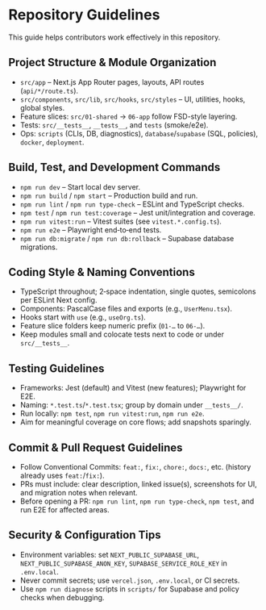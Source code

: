 # Repository Guidelines

This guide helps contributors work effectively in this repository.

## Project Structure & Module Organization
- `src/app` – Next.js App Router pages, layouts, API routes (`api/*/route.ts`).
- `src/components`, `src/lib`, `src/hooks`, `src/styles` – UI, utilities, hooks, global styles.
- Feature slices: `src/01-shared` → `06-app` follow FSD-style layering.
- Tests: `src/__tests__`, `__tests__`, and `tests` (smoke/e2e). 
- Ops: `scripts` (CLIs, DB, diagnostics), `database`/`supabase` (SQL, policies), `docker`, `deployment`.

## Build, Test, and Development Commands
- `npm run dev` – Start local dev server.
- `npm run build` / `npm start` – Production build and run.
- `npm run lint` / `npm run type-check` – ESLint and TypeScript checks.
- `npm test` / `npm run test:coverage` – Jest unit/integration and coverage.
- `npm run vitest:run` – Vitest suites (see `vitest.*.config.ts`).
- `npm run e2e` – Playwright end‑to‑end tests.
- `npm run db:migrate` / `npm run db:rollback` – Supabase database migrations.

## Coding Style & Naming Conventions
- TypeScript throughout; 2‑space indentation, single quotes, semicolons per ESLint Next config.
- Components: PascalCase files and exports (e.g., `UserMenu.tsx`).
- Hooks start with `use` (e.g., `useOrg.ts`).
- Feature slice folders keep numeric prefix (`01-…` to `06-…`).
- Keep modules small and colocate tests next to code or under `src/__tests__`.

## Testing Guidelines
- Frameworks: Jest (default) and Vitest (new features); Playwright for E2E.
- Naming: `*.test.ts`/`*.test.tsx`; group by domain under `__tests__/`.
- Run locally: `npm test`, `npm run vitest:run`, `npm run e2e`.
- Aim for meaningful coverage on core flows; add snapshots sparingly.

## Commit & Pull Request Guidelines
- Follow Conventional Commits: `feat:`, `fix:`, `chore:`, `docs:`, etc. (history already uses `feat:`/`fix:`).
- PRs must include: clear description, linked issue(s), screenshots for UI, and migration notes when relevant.
- Before opening a PR: `npm run lint`, `npm run type-check`, `npm test`, and run E2E for affected areas.

## Security & Configuration Tips
- Environment variables: set `NEXT_PUBLIC_SUPABASE_URL`, `NEXT_PUBLIC_SUPABASE_ANON_KEY`, `SUPABASE_SERVICE_ROLE_KEY` in `.env.local`.
- Never commit secrets; use `vercel.json`, `.env.local`, or CI secrets.
- Use `npm run diagnose` scripts in `scripts/` for Supabase and policy checks when debugging.

